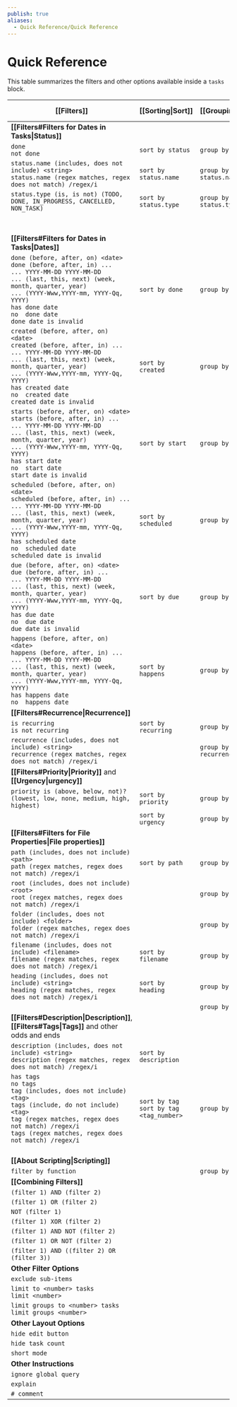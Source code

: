 ```yaml
---
publish: true
aliases:
  - Quick Reference/Quick Reference
---
```


# Quick Reference

This table summarizes the filters and other options available inside a `tasks` block.

| [[Filters]]                                                                                                                                                                                                                                                                                     | [[Sorting\|Sort]]                           | [[Grouping\|Group]]    | [[Layout\|Display]]    | [[About Scripting\|Scripting]]                      |
| ----------------------------------------------------------------------------------------------------------------------------------------------------------------------------------------------------------------------------------------------------------------------------------------------- | ------------------------------------------- | ---------------------- | ---------------------- | --------------------------------------------------- |
| **[[Filters#Filters for Dates in Tasks\|Status]]**                                                                                                                                                                                                                                              |                                             |                        |                        |                                                     |
| `done`<br>`not done`                                                                                                                                                                                                                                                                            | `sort by status`                            | `group by status`      |                        | `task.isDone`                                       |
| `status.name (includes, does not include) <string>`<br>`status.name (regex matches, regex does not match) /regex/i`                                                                                                                                                                             | `sort by status.name`                       | `group by status.name` |                        | `task.status.name`                                  |
| `status.type (is, is not) (TODO, DONE, IN_PROGRESS, CANCELLED, NON_TASK)`                                                                                                                                                                                                                       | `sort by status.type`                       | `group by status.type` |                        | `task.status.type`                                  |
|                                                                                                                                                                                                                                                                                                 |                                             |                        |                        | `task.status.symbol`                                |
|                                                                                                                                                                                                                                                                                                 |                                             |                        |                        | `task.status.nextSymbol`                            |
| **[[Filters#Filters for Dates in Tasks\|Dates]]**                                                                                                                                                                                                                                               |                                             |                        |                        |                                                     |
| `done (before, after, on) <date>`<br>`done (before, after, in) ...`<br>`... YYYY-MM-DD YYYY-MM-DD`<br>`... (last, this, next) (week, month, quarter, year)`<br>`... (YYYY-Www,YYYY-mm, YYYY-Qq, YYYY)`<br>`has done date`<br>`no  done date`<br>`done date is invalid`                          | `sort by done`                              | `group by done`        | `hide done date`       | `task.done`                                         |
| `created (before, after, on) <date>`<br>`created (before, after, in) ...`<br>`... YYYY-MM-DD YYYY-MM-DD`<br>`... (last, this, next) (week, month, quarter, year)`<br>`... (YYYY-Www,YYYY-mm, YYYY-Qq, YYYY)`<br>`has created date`<br>`no  created date`<br>`created date is invalid`           | `sort by created`                           | `group by created`     | `hide created date`    | `task.created`                                      |
| `starts (before, after, on) <date>`<br>`starts (before, after, in) ...`<br>`... YYYY-MM-DD YYYY-MM-DD`<br>`... (last, this, next) (week, month, quarter, year)`<br>`... (YYYY-Www,YYYY-mm, YYYY-Qq, YYYY)`<br>`has start date`<br>`no  start date`<br>`start date is invalid`                   | `sort by start`                             | `group by start`       | `hide start date`      | `task.start`                                        |
| `scheduled (before, after, on) <date>`<br>`scheduled (before, after, in) ...`<br>`... YYYY-MM-DD YYYY-MM-DD`<br>`... (last, this, next) (week, month, quarter, year)`<br>`... (YYYY-Www,YYYY-mm, YYYY-Qq, YYYY)`<br>`has scheduled date`<br>`no  scheduled date`<br>`scheduled date is invalid` | `sort by scheduled`                         | `group by scheduled`   | `hide scheduled date`  | `task.scheduled`                                    |
| `due (before, after, on) <date>`<br>`due (before, after, in) ...`<br>`... YYYY-MM-DD YYYY-MM-DD`<br>`... (last, this, next) (week, month, quarter, year)`<br>`... (YYYY-Www,YYYY-mm, YYYY-Qq, YYYY)`<br>`has due date`<br>`no  due date`<br>`due date is invalid`                               | `sort by due`                               | `group by due`         | `hide due date`        | `task.due`                                          |
| `happens (before, after, on) <date>`<br>`happens (before, after, in) ...`<br>`... YYYY-MM-DD YYYY-MM-DD`<br>`... (last, this, next) (week, month, quarter, year)`<br>`... (YYYY-Www,YYYY-mm, YYYY-Qq, YYYY)`<br>`has happens date`<br>`no  happens date`                                        | `sort by happens`                           | `group by happens`     |                        | `task.happens`                                      |
| **[[Filters#Recurrence\|Recurrence]]**                                                                                                                                                                                                                                                          |                                             |                        |                        |                                                     |
| `is recurring`<br>`is not recurring`                                                                                                                                                                                                                                                            | `sort by recurring`                         | `group by recurring`   |                        | `task.isRecurring`                                  |
| `recurrence (includes, does not include) <string>`<br>`recurrence (regex matches, regex does not match) /regex/i`                                                                                                                                                                               |                                             | `group by recurrence`  | `hide recurrence rule` | `task.recurrenceRule`                               |
| **[[Filters#Priority\|Priority]]** and **[[Urgency\|urgency]]**                                                                                                                                                                                                                                 |                                             |                        |                        |                                                     |
| `priority is (above, below, not)? (lowest, low, none, medium, high, highest)`                                                                                                                                                                                                                   | `sort by priority`                          | `group by priority`    | `hide priority`        | `task.priorityName`<br>`task.priorityNumber`        |
|                                                                                                                                                                                                                                                                                                 | `sort by urgency`                           | `group by urgency`     | `show urgency`         | `task.urgency`                                      |
| **[[Filters#Filters for File Properties\|File properties]]**                                                                                                                                                                                                                                    |                                             |                        |                        |                                                     |
| `path (includes, does not include) <path>`<br>`path (regex matches, regex does not match) /regex/i`                                                                                                                                                                                             | `sort by path`                              | `group by path`        |                        | `task.file.path`                                    |
| `root (includes, does not include) <root>`<br>`root (regex matches, regex does not match) /regex/i`                                                                                                                                                                                             |                                             | `group by root`        |                        | `task.file.root`                                    |
| `folder (includes, does not include) <folder>`<br>`folder (regex matches, regex does not match) /regex/i`                                                                                                                                                                                       |                                             | `group by folder`      |                        | `task.file.folder`                                  |
| `filename (includes, does not include) <filename>`<br>`filename (regex matches, regex does not match) /regex/i`                                                                                                                                                                                 | `sort by filename`                          | `group by filename`    |                        | `task.file.filename`                                |
| `heading (includes, does not include) <string>`<br>`heading (regex matches, regex does not match) /regex/i`                                                                                                                                                                                     | `sort by heading`                           | `group by heading`     |                        | `task.hasHeading`<br>`task.heading`                 |
|                                                                                                                                                                                                                                                                                                 |                                             | `group by backlink`    | `hide backlink`        |                                                     |
| **[[Filters#Description\|Description]]**, **[[Filters#Tags\|Tags]]** and other odds and ends                                                                                                                                                                                                    |                                             |                        |                        |                                                     |
| `description (includes, does not include) <string>`<br>`description (regex matches, regex does not match) /regex/i`                                                                                                                                                                             | `sort by description`                       |                        |                        | `task.description`<br>`task.descriptionWithoutTags` |
| `has tags`<br>`no tags`<br>`tag (includes, does not include) <tag>`<br>`tags (include, do not include) <tag>`<br>`tag (regex matches, regex does not match) /regex/i`<br>`tags (regex matches, regex does not match) /regex/i`                                                                  | `sort by tag`<br>`sort by tag <tag_number>` | `group by tags`        | `hide tags`            | `task.tags`                                         |
|                                                                                                                                                                                                                                                                                                 |                                             |                        |                        | `task.originalMarkdown`                             |
| **[[About Scripting\|Scripting]]**                                                                                                                                                                                                                                                              |                                             |                        |                        |                                                     |
| `filter by function`                                                                                                                                                                                                                                                                            |                                             | `group by function`    |                        |                                                     |
| **[[Combining Filters]]**                                                                                                                                                                                                                                                                       |                                             |                        |                        |                                                     |
| `(filter 1) AND (filter 2)`                                                                                                                                                                                                                                                                     |                                             |                        |                        |                                                     |
| `(filter 1) OR (filter 2)`                                                                                                                                                                                                                                                                      |                                             |                        |                        |                                                     |
| `NOT (filter 1)`                                                                                                                                                                                                                                                                                |                                             |                        |                        |                                                     |
| `(filter 1) XOR (filter 2)`                                                                                                                                                                                                                                                                     |                                             |                        |                        |                                                     |
| `(filter 1) AND NOT (filter 2)`                                                                                                                                                                                                                                                                 |                                             |                        |                        |                                                     |
| `(filter 1) OR NOT (filter 2)`                                                                                                                                                                                                                                                                  |                                             |                        |                        |                                                     |
| `(filter 1) AND ((filter 2) OR (filter 3))`                                                                                                                                                                                                                                                     |                                             |                        |                        |                                                     |
| **Other Filter Options**                                                                                                                                                                                                                                                                        |                                             |                        |                        |                                                     |
| `exclude sub-items`                                                                                                                                                                                                                                                                             |                                             |                        |                        |                                                     |
| `limit to <number> tasks`<br>`limit <number>`                                                                                                                                                                                                                                                   |                                             |                        |                        |                                                     |
| `limit groups to <number> tasks`<br>`limit groups <number>`                                                                                                                                                                                                                                     |                                             |                        |                        |                                                     |
| **Other Layout Options**                                                                                                                                                                                                                                                                        |                                             |                        |                        |                                                     |
| `hide edit button`                                                                                                                                                                                                                                                                              |                                             |                        |                        |                                                     |
| `hide task count`                                                                                                                                                                                                                                                                               |                                             |                        |                        |                                                     |
| `short mode`                                                                                                                                                                                                                                                                                    |                                             |                        |                        |                                                     |
| **Other Instructions**                                                                                                                                                                                                                                                                          |                                             |                        |                        |                                                     |
| `ignore global query`                                                                                                                                                                                                                                                                           |                                             |                        |                        |                                                     |
| `explain`                                                                                                                                                                                                                                                                                       |                                             |                        |                        |                                                     |
| `# comment`                                                                                                                                                                                                                                                                                     |                                             |                        |                        |                                                     |
